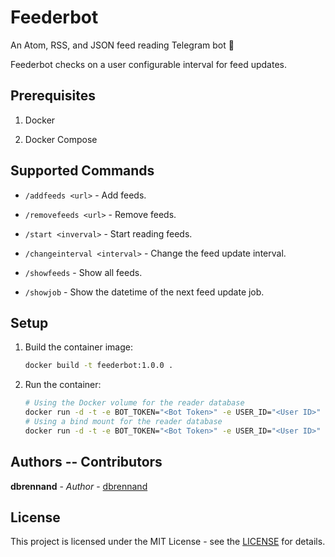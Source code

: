 # Feederbot

An Atom, RSS, and JSON feed reading Telegram bot 🤖

Feederbot checks on a user configurable interval for feed updates.

## Prerequisites

1. Docker

2. Docker Compose

## Supported Commands

* `/addfeeds <url>` - Add feeds.

* `/removefeeds <url>` - Remove feeds.

* `/start <inverval>` - Start reading feeds.

* `/changeinterval <interval>` - Change the feed update interval.

* `/showfeeds` - Show all feeds.

* `/showjob` - Show the datetime of the next feed update job.

## Setup

1. Build the container image:

    ```bash
    docker build -t feederbot:1.0.0 .
    ```

2. Run the container:

    ```bash
    # Using the Docker volume for the reader database
    docker run -d -t -e BOT_TOKEN="<Bot Token>" -e USER_ID="<User ID>" --name feederbot feederbot:1.0.0
    # Using a bind mount for the reader database
    docker run -d -t -e BOT_TOKEN="<Bot Token>" -e USER_ID="<User ID>" -v /path/to/store/db:/usr/src/app/reader --name feederbot feederbot:1.0.0
    ```

## Authors -- Contributors

**dbrennand** - *Author* - [dbrennand](https://github.com/dbrennand)

## License

This project is licensed under the MIT License - see the [LICENSE](LICENSE) for details.
